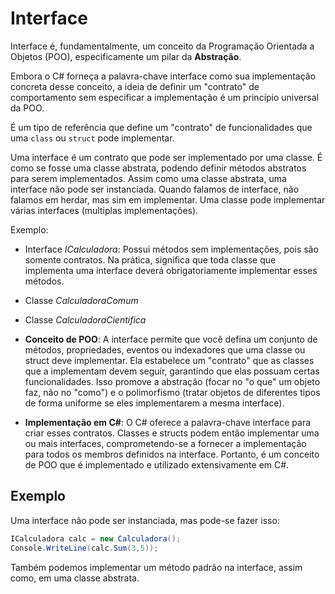 # Interface

Interface é, fundamentalmente, um conceito da Programação Orientada a Objetos (POO), especificamente um pilar da **Abstração**.

Embora o C# forneça a palavra-chave interface como sua implementação concreta desse conceito, a ideia de definir um "contrato" de comportamento sem especificar a implementação é um princípio universal da POO.

É um tipo de referência que define um "contrato" de funcionalidades que uma `class` ou `struct` pode implementar.

Uma interface é um contrato que pode ser implementado por uma classe.
É como se fosse uma classe abstrata, podendo definir métodos abstratos para serem implementados.
Assim como uma classe abstrata, uma interface não pode ser instanciada.
Quando falamos de interface, não falamos em herdar, mas sim em implementar.
Uma classe pode implementar várias interfaces (multiplas implementações).

Exemplo:

- Interface *ICalculadora*: Possui métodos sem implementações, pois são somente contratos. Na prática, significa que toda classe que implementa uma interface deverá obrigatoriamente implementar esses métodos.
- Classe *CalculadoraComum*
- Classe *CalculadoraCientifica*

- **Conceito de POO**: A interface permite que você defina um conjunto de métodos, propriedades, eventos ou indexadores que uma classe ou struct deve implementar. Ela estabelece um "contrato" que as classes que a implementam devem seguir, garantindo que elas possuam certas funcionalidades. Isso promove a abstração (focar no "o que" um objeto faz, não no "como") e o polimorfismo (tratar objetos de diferentes tipos de forma uniforme se eles implementarem a mesma interface).
- **Implementação em C#**: O C# oferece a palavra-chave interface para criar esses contratos. Classes e structs podem então implementar uma ou mais interfaces, comprometendo-se a fornecer a implementação para todos os membros definidos na interface.
Portanto, é um conceito de POO que é implementado e utilizado extensivamente em C#.

## Exemplo

Uma interface não pode ser instanciada, mas pode-se fazer isso:

```csharp
ICalculadora calc = new Calculadora();
Console.WriteLine(calc.Sum(3,5));
```

Também podemos implementar um método padrão na interface, assim como, em uma classe abstrata.
